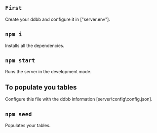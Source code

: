 ##  `First`

Create your ddbb and configure it in ["server\.env"].

## `npm i`

Installs all the dependencies.

## `npm start`

Runs the server in the development mode.

## To populate you tables

Configure this file with the ddbb information [server\config\config.json].

## `npm seed`

Populates your tables.
